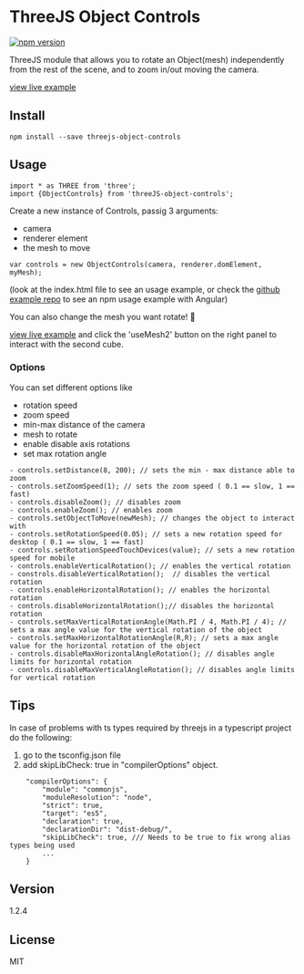 # ThreeJS Object Controls
[![npm version](http://img.shields.io/npm/v/threejs-object-controls.svg?style=flat)](https://npmjs.org/package/threejs-object-controls "View this project on npm")

ThreeJS module that allows you to rotate an Object(mesh) independently from the rest of the scene, and to zoom in/out moving the camera.

[view live example]

## Install

```
npm install --save threejs-object-controls
```

## Usage

```
import * as THREE from 'three';
import {ObjectControls} from 'threeJS-object-controls';
```

Create a new instance of Controls, passig 3 arguments:
* camera
* renderer element
* the mesh to move

```
var controls = new ObjectControls(camera, renderer.domElement, myMesh);
```
(look at the index.html file to see an usage example, or check the [github example repo] to see an npm usage example with Angular)


You can also change the mesh you want rotate! :tada:

[view live example] and click the 'useMesh2' button on the right panel to interact with the second cube.  

### Options

You can set different options like

* rotation speed
* zoom speed
* min-max distance of the camera
* mesh to rotate
* enable disable axis rotations
* set max rotation angle


```
- controls.setDistance(8, 200); // sets the min - max distance able to zoom
- controls.setZoomSpeed(1); // sets the zoom speed ( 0.1 == slow, 1 == fast)
- controls.disableZoom(); // disables zoom
- controls.enableZoom(); // enables zoom
- controls.setObjectToMove(newMesh); // changes the object to interact with
- controls.setRotationSpeed(0.05); // sets a new rotation speed for desktop ( 0.1 == slow, 1 == fast)
- controls.setRotationSpeedTouchDevices(value); // sets a new rotation speed for mobile
- controls.enableVerticalRotation(); // enables the vertical rotation
- constrols.disableVerticalRotation();  // disables the vertical rotation
- controls.enableHorizontalRotation(); // enables the horizontal rotation
- controls.disableHorizontalRotation();// disables the horizontal rotation
- controls.setMaxVerticalRotationAngle(Math.PI / 4, Math.PI / 4); // sets a max angle value for the vertical rotation of the object
- controls.setMaxHorizontalRotationAngle(R,R); // sets a max angle value for the horizontal rotation of the object
- controls.disableMaxHorizontalAngleRotation(); // disables angle limits for horizontal rotation
- controls.disableMaxVerticalAngleRotation(); // disables angle limits for vertical rotation
```


## Tips

In case of problems with ts types required by threejs in a typescript project do the following:
1) go to the tsconfig.json file
2) add skipLibCheck: true in "compilerOptions" object.
```
    "compilerOptions": {
        "module": "commonjs",
        "moduleResolution": "node",
        "strict": true,
        "target": "es5",
        "declaration": true,
        "declarationDir": "dist-debug/",
        "skipLibCheck": true, /// Needs to be true to fix wrong alias types being used
        ...
    }
```

## Version
1.2.4

## License

MIT

[view live example]: <https://albertopiras.github.io/threeJS-object-controls/>

[github example repo]: <https://github.com/albertopiras/object-controls-angular-example>